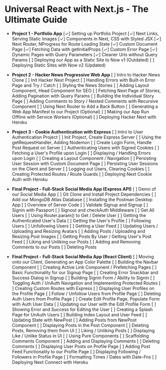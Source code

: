# Universal React with Next.js - The Ultimate Guide

 - **Project 1 - Portfolio App**
    [✓] Setting up Portfolio Project
    [✓] Next Links, Serving Static Images
    [✓] Components in Next, CSS with Styled JSX
    [✓] Next Router, NProgress for Route Loading State
    [✓] Custom Document Page
    [✓] Fetching Data with getInitialProps
    [✓] Custom Error Page
    [✓] Dynamic Pages with Query Parameters
    [✓] Cleaner Urls without Query Params
    [ ] Deploying our App as a Static Site to Now v1 (Outdated)
    [ ] Deploying Static Sites with Now v2 (Updated)

 - **Project 2 - Hacker News Progressive Web App**
    [ ] Intro to Hacker News Clone
    [ ] Init Hacker Next Project
    [ ] Handling Errors with Built-in Error Page and Try / Catch
    [ ] Styling the News Stories
    [ ] Adding Layout Component, Head Component for SEO
    [ ] Fetching Next Page of Stories, Adding Pagination with Query Params
    [ ] Building the Individual Story Page
    [ ] Adding Comments to Story / Nested Comments with Recursive Component
    [ ] Using Next Router to Add a Back Button
    [ ] Generating a Web App Manifest to our Project (Optional)
    [ ] Making our App Run Offline with Service Workers (Optional)
    [ ] Deploying Hacker Next with Heroku

 - **Project 3 - Cookie Authentication with Express**
    [ ] Intro to User Authentication Project
    [ ] Init Project, Create Express Server
    [ ] Using the getRequestHandler, Adding Nodemon
    [ ] Create Login Form, Handle Post Request on Server
    [ ] Authenticating Users with Signed Cookies
    [ ] Fetching a User's Profile upon Login
    [ ] Displaying / Handling Errors upon Login
    [ ] Creating a Layout Component / Navigation
    [ ] Persisting User Session with Custom Document Page
    [ ] Persisting User Sessions on the Client and Server
    [ ] Logging out Users, Clearing Cookies
    [ ] Creating Protected Routes / Route Guards
    [ ] Deploying Next Cookie Auth with Heroku

 - **Final Project - Full-Stack Social Media App (Express API)**
    [ ] Demo of our Social Media App
    [ ] Git Clone and Install Project Dependencies
    [ ] Add our MongoDB Atlas Database
    [ ] Installing the Postman Desktop App
    [ ] Overview of Server Code
    [ ] Validate Signup and Signup
    [ ] Signin with Passport
    [ ] Signout and checkAuth Middleware
    [ ] Get All Users
    [ ] Using Router.param() to Get / Delete User
    [ ] Getting the Authenticated User's Data
    [ ] Getting the User's Profile
    [ ] Following Users
    [ ] Unfollowing Users
    [ ] Getting a User Feed
    [ ] Updating Users / Uploading and Resizing Avatars
    [ ] Adding Posts / Uploading and Resizing Post Images
    [ ] Getting Posts By User / Getting User's Post Feed
    [ ] Liking and Unliking our Posts
    [ ] Adding and Removing Comments to our Posts
    [ ] Deleting Posts

 - **Final Project - Full-Stack Social Media App (React Client)**
    [ ] Moving onto our Client, Generating an App Color Palette
    [ ] Building the Navbar Component
    [ ] Creating Active Link Component / Prefetching Pages
    [ ] Basic Functionality for our Signup Page
    [ ] Creating Error Snackbar and Success Dialog in Signup
    [ ] Building Signin Form / Ability to Signin
    [ ] Toggling Auth / UnAuth Navigation and Implementing Protected Routes
    [ ] Creating Custom Routes with Express
    [ ] Displaying User Profiles on the Profile Page
    [ ] Follow / Unfollow Users from Profile Page
    [ ] Deleting Auth Users from Profile Page
    [ ] Create Edit Profile Page, Populate Form with Auth User Data
    [ ] Updating our User with the Edit Profile Form
    [ ] Showing Error and Success for Editing the User
    [ ] Creating a Splash Page for UnAuth Users
    [ ] Building Index Layout and User Feed
    [ ] Updating State with NewPost
    [ ] Adding Posts from NewPost Component
    [ ] Displaying Posts in the Post Component
    [ ] Deleting Posts, Removing them from UI
    [ ] Liking / Unliking Posts
    [ ] Displaying Like / Unlike Status in UI
    [ ] Using Pure Components
    [ ] Scaffolding Comments Component
    [ ] Adding and Displaying Comments
    [ ] Deleting Comments
    [ ] Displaying User Posts on Profile Page
    [ ] Adding Post Feed Functionality to our Profile Page
    [ ] Displaying Following / Followers in Profile Page
    [ ] Formatting Times / Dates with Date-Fns
    [ ] Deploying Next Connect with Heroku